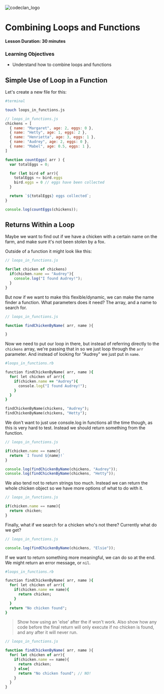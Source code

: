 ![codeclan_logo](https://user-images.githubusercontent.com/11422619/54070681-ca4c5200-425a-11e9-8cf8-cd6a191bc3cd.png)

# Combining Loops and Functions

**Lesson Duration: 30 minutes**

### Learning Objectives
- Understand how to combine loops and functions

## Simple Use of Loop in a Function

Let's create a new file for this:

```bash
#terminal

touch loops_in_functions.js
```

```js
// loops_in_functions.js
chickens = [
  { name: "Margaret", age: 2, eggs: 0 },
  { name: "Hetty", age: 1, eggs: 2 },
  { name: "Henrietta", age: 3, eggs: 1 },
  { name: "Audrey", age: 2, eggs: 0 },
  { name: "Mabel", age: 0.5, eggs: 1 },
]

function countEggs( arr ) {
  var totalEggs = 0;

  for (let bird of arr){
    totalEggs += bird.eggs
    bird.eggs = 0 // eggs have been collected
  }

  return `${totalEggs} eggs collected`;
}

console.log(countEggs(chickens));
```

## Returns Within a Loop

Maybe we want to find out if we have a chicken with a certain name on the farm, and make sure it's not been stolen by a fox.

Outside of a function it might look like this:

```js
// loops_in_functions.js

for(let chicken of chickens)
  if(chicken.name == "Audrey"){
    console.log("I found Audrey!");
  }
}
```

But now if we want to make this flexible/dynamic, we can make the name finder a function. What parameters does it need? The array, and a name to search for.

```js
// loops_in_functions.js

function findChickenByName( arr, name ){

}

```

Now we need to put our loop in there, but instead of referring directly to the `chickens` array, we're passing that in so we just loop through the `arr` parameter. And instead of looking for "Audrey" we just put in `name`.

```ruby
#loops_in_functions.rb

function findChickenByName( arr, name ){
  for( let chicken of arr){
    if(chicken.name == "Audrey"){
      console.log("I found Audrey!");
    }
  }
}

findChickenByName(chickens, "Audrey");
findChickenByName(chickens, "Hetty");
```

We don't want to just use console.log in functions all the time though, as this is very hard to test. Instead we should return something from the function.

```js
// loops_in_functions.js

if(chicken.name == name){
  return `I found ${name}!`
}

console.log(findChickenByName(chickens, "Audrey"));
console.log(findChickenByName(chickens, "Hetty"));

```

We also tend not to return strings too much. Instead we can return the whole chicken object so we have more options of what to do with it.

```js
// loops_in_functions.js

if(chicken.name == name){
  return chicken;
}
```

Finally, what if we search for a chicken who's not there? Currently what do we get?

```js
// loops_in_functions.js

console.log(findChickenByName(chickens, "Elsie"));

```

If we want to return something more meaningful, we can do so at the end. We might return an error message, or `nil`.

```ruby
#loops_in_functions.rb

function findChickenByName( arr, name ){
  for( let chicken of arr){
    if(chicken.name == name){
      return chicken;
    }
  }
  return "No chicken found";
}

```

> Show how using an 'else' after the if won't work. Also show how any code before the final return will only execute if no chicken is found, and any after it will never run.

```js
// loops_in_functions.js

function findChickenByName( arr, name ){
  for( let chicken of arr){
    if(chicken.name == name){
      return chicken;
    } else{
      return "No chicken found"; // NO!
    }
  }
}
```
